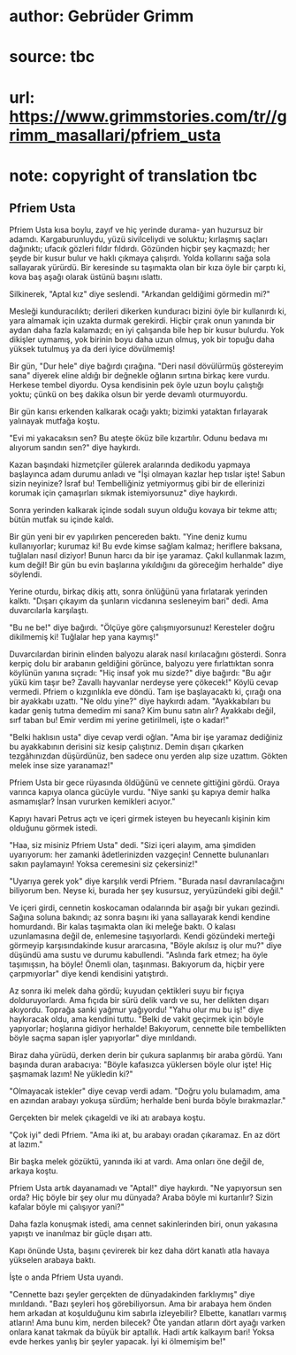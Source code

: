 # author: Gebrüder Grimm
# source: tbc
# url: https://www.grimmstories.com/tr//grimm_masallari/pfriem_usta
# note: copyright of translation tbc

## Pfriem Usta 

Pfriem Usta kısa boylu, zayıf ve hiç yerinde durama- yan huzursuz bir
adamdı. Kargaburunluydu, yüzü sivilceliydi ve soluktu; kırlaşmış saçları
dağınıktı; ufacık gözleri fıldır fıldırdı. Gözünden hiçbir şey kaçmazdı;
her şeyde bir kusur bulur ve haklı çıkmaya çalışırdı. Yolda kollarını
sağa sola sallayarak yürürdü. Bir keresinde su taşımakta olan bir kıza
öyle bir çarptı ki, kova baş aşağı olarak üstünü başını ıslattı.

Silkinerek, "Aptal kız" diye seslendi. "Arkandan geldiğimi görmedin
mi?"

Mesleği kunduracılıktı; derileri dikerken kunduracı bizini öyle bir
kullanırdı ki, yara almamak için uzakta durmak gerekirdi. Hiçbir çırak
onun yanında bir aydan daha fazla kalamazdı; en iyi çalışanda bile hep
bir kusur bulurdu. Yok dikişler uymamış, yok birinin boyu daha uzun
olmuş, yok bir topuğu daha yüksek tutulmuş ya da deri iyice dövülmemiş!

Bir gün, "Dur hele" diye bağırdı çırağına. "Deri nasıl dövülürmüş
göstereyim sana" diyerek eline aldığı bir değnekle oğlanın sırtına
birkaç kere vurdu. Herkese tembel diyordu. Oysa kendisinin pek öyle uzun
boylu çalıştığı yoktu; çünkü on beş dakika olsun bir yerde devamlı
oturmuyordu.

Bir gün karısı erkenden kalkarak ocağı yaktı; bizimki yataktan
fırlayarak yalınayak mutfağa koştu.

"Evi mi yakacaksın sen? Bu ateşte öküz bile kızartılır. Odunu bedava mı
alıyorum sandın sen?" diye haykırdı.

Kazan başındaki hizmetçiler gülerek aralarında dedikodu yapmaya
başlayınca adam durumu anladı ve "İşi olmayan kazlar hep tıslar işte!
Sabun sizin neyinize? İsraf bu! Tembelliğiniz yetmiyormuş gibi bir de
ellerinizi korumak için çamaşırları sıkmak istemiyorsunuz" diye
haykırdı.

Sonra yerinden kalkarak içinde sodalı suyun olduğu kovaya bir tekme
attı; bütün mutfak su içinde kaldı.

Bir gün yeni bir ev yapılırken pencereden baktı. "Yine deniz kumu
kullanıyorlar; kurumaz ki! Bu evde kimse sağlam kalmaz; heriflere
baksana, tuğlaları nasıl diziyor! Bunun harcı da bir işe yaramaz. Çakıl
kullanmak lazım, kum değil! Bir gün bu evin başlarına yıkıldığını da
göreceğim herhalde" diye söylendi.

Yerine oturdu, birkaç dikiş attı, sonra önlüğünü yana fırlatarak
yerinden kalktı. "Dışarı çıkayım da şunların vicdanına sesleneyim
bari" dedi. Ama duvarcılarla karşılaştı.

"Bu ne be!" diye bağırdı. "Ölçüye göre çalışmıyorsunuz! Keresteler
doğru dikilmemiş ki! Tuğlalar hep yana kaymış!"

Duvarcılardan birinin elinden balyozu alarak nasıl kırılacağını
gösterdi. Sonra kerpiç dolu bir arabanın geldiğini görünce, balyozu yere
fırlattıktan sonra köylünün yanına sıçradı: "Hiç insaf yok mu sizde?"
diye bağırdı: "Bu ağır yükü kim taşır be? Zavallı hayvanlar nerdeyse
yere çökecek!" Köylü cevap vermedi. Pfriem o kızgınlıkla eve döndü. Tam
işe başlayacaktı ki, çırağı ona bir ayakkabı uzattı. "Ne oldu yine?"
diye haykırdı adam. "Ayakkabıları bu kadar geniş tutma demedim mi sana?
Kim bunu satın alır? Ayakkabı değil, sırf taban bu! Emir verdim mi
yerine getirilmeli, işte o kadar!"

"Belki haklısın usta" diye cevap verdi oğlan. "Ama bir işe yaramaz
dediğiniz bu ayakkabının derisini siz kesip çalıştınız. Demin dışarı
çıkarken tezgâhınızdan düşürdünüz, ben sadece onu yerden alıp size
uzattım. Gökten melek inse size yaranamaz!"

Pfriem Usta bir gece rüyasında öldüğünü ve cennete gittiğini gördü.
Oraya varınca kapıya olanca gücüyle vurdu. "Niye sanki şu kapıya demir
halka asmamışlar? İnsan vururken kemikleri acıyor."

Kapıyı havari Petrus açtı ve içeri girmek isteyen bu heyecanlı kişinin
kim olduğunu görmek istedi.

"Haa, siz misiniz Pfriem Usta" dedi. "Sizi içeri alayım, ama şimdiden
uyarıyorum: her zamanki âdetlerinizden vazgeçin! Cennette bulunanları
sakın paylamayın! Yoksa ceremesini siz çekersiniz!"

"Uyarıya gerek yok" diye karşılık verdi Pfriem. "Burada nasıl
davranılacağını biliyorum ben. Neyse ki, burada her şey kusursuz,
yeryüzündeki gibi değil."

Ve içeri girdi, cennetin koskocaman odalarında bir aşağı bir yukarı
gezindi. Sağına soluna bakındı; az sonra başını iki yana sallayarak
kendi kendine homurdandı. Bir kalas taşımakta olan iki meleğe baktı. O
kalası uzunlamasına değil de, enlemesine taşıyorlardı. Kendi gözündeki
merteği görmeyip karşısındakinde kusur ararcasına, "Böyle akılsız iş
olur mu?" diye düşündü ama sustu ve durumu kabullendi. "Aslında fark
etmez; ha öyle taşımışsın, ha böyle! Önemli olan, taşınması. Bakıyorum
da, hiçbir yere çarpmıyorlar" diye kendi kendisini yatıştırdı.

Az sonra iki melek daha gördü; kuyudan çektikleri suyu bir fıçıya
dolduruyorlardı. Ama fıçıda bir sürü delik vardı ve su, her delikten
dışarı akıyordu. Toprağa sanki yağmur yağıyordu! "Yahu olur mu bu iş!"
diye haykıracak oldu, ama kendini tuttu. "Belki de vakit geçirmek için
böyle yapıyorlar; hoşlarına gidiyor herhalde! Bakıyorum, cennette bile
tembellikten böyle saçma sapan işler yapıyorlar" diye mırıldandı.

Biraz daha yürüdü, derken derin bir çukura saplanmış bir araba gördü.
Yanı başında duran arabacıya: "Böyle kafasızca yüklersen böyle olur
işte! Hiç şaşmamak lazım! Ne yükledin ki?"

"Olmayacak istekler" diye cevap verdi adam. "Doğru yolu bulamadım,
ama en azından arabayı yokuşa sürdüm; herhalde beni burda böyle
bırakmazlar."

Gerçekten bir melek çıkageldi ve iki atı arabaya koştu.

"Çok iyi" dedi Pfriem. "Ama iki at, bu arabayı oradan çıkaramaz. En
az dört at lazım."

Bir başka melek gözüktü, yanında iki at vardı. Ama onları öne değil de,
arkaya koştu.

Pfriem Usta artık dayanamadı ve "Aptal!" diye haykırdı. "Ne
yapıyorsun sen orda? Hiç böyle bir şey olur mu dünyada? Araba böyle mi
kurtarılır? Sizin kafalar böyle mi çalışıyor yani?"

Daha fazla konuşmak istedi, ama cennet sakinlerinden biri, onun yakasına
yapıştı ve inanılmaz bir güçle dışarı attı.

Kapı önünde Usta, başını çevirerek bir kez daha dört kanatlı atla havaya
yükselen arabaya baktı.

İşte o anda Pfriem Usta uyandı.

"Cennette bazı şeyler gerçekten de dünyadakinden farklıymış" diye
mırıldandı. "Bazı şeyleri hoş görebiliyorsun. Ama bir arabaya hem önden
hem arkadan at koşulduğunu kim sabırla izleyebilir? Elbette, kanatları
varmış atların! Ama bunu kim, nerden bilecek? Öte yandan atların dört
ayağı varken onlara kanat takmak da büyük bir aptallık. Hadi artık
kalkayım bari! Yoksa evde herkes yanlış bir şeyler yapacak. İyi ki
ölmemişim be!"

